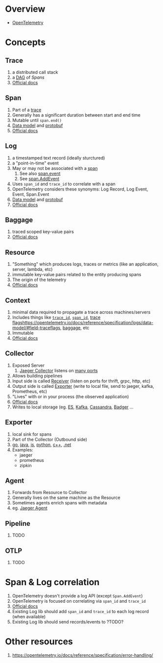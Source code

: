 # Overview
- [OpenTelemetry](https://opentelemetry.io/)



# Concepts

## Trace
1. a distributed call stack
1. a [DAG](https://en.wikipedia.org/wiki/Directed_acyclic_graph) of *Spans*
1. [Official docs](https://opentelemetry.io/docs/concepts/signals/traces/)


## Span
1. Part of a [trace](https://opentelemetry.io/docs/concepts/signals/traces/)
1. Generally has a significant duration between start and end time
1. Mutable until `span.end()`
1. [Data model](https://opentelemetry.io/docs/reference/specification/trace/api/#span) and [protobuf](https://github.com/open-telemetry/opentelemetry-proto/blob/main/opentelemetry/proto/trace/v1/trace.proto)
1. [Official docs](https://opentelemetry.io/docs/concepts/signals/traces/#spans-in-opentelemetry)


## Log
1. a timestamped text record (ideally sturctured)
1. a "point-in-time" event
1. May or may not be associated with a [span](https://opentelemetry.io/docs/concepts/signals/traces/#spans-in-opentelemetry)
    1. See also [span.event](https://opentelemetry.io/docs/concepts/signals/traces/#span-events)
    1. See [span.AddEvent](https://opentelemetry.io/docs/reference/specification/trace/api/#add-events)
1. Uses `span_id` and `trace_id` to correlate with a span
1. OpenTelemetry considers these synonyms: Log Record, Log Event, Event, Span.Event
1. [Data model](https://opentelemetry.io/docs/reference/specification/logs/data-model/) and [protobuf](https://github.com/open-telemetry/opentelemetry-proto/blob/main/opentelemetry/proto/logs/v1/logs.proto)
1. [Official docs](https://opentelemetry.io/docs/concepts/signals/logs/)


## Baggage
1. traced scoped key-value pairs
1. [Official docs](https://opentelemetry.io/docs/reference/specification/overview/#baggage-signal)


## Resource
1. "Something" which produces logs, traces or metrics (like an application, server, lambda, etc)
1. immutable key-value pairs related to the entity producing spans
1. The origin of the telemetry
1. [Official docs](https://opentelemetry.io/docs/reference/specification/overview/#resources)


## Context
1. minimal data required to propagate a trace across machines/servers
1. Includes things like [`trace_id`](https://opentelemetry.io/docs/reference/specification/logs/data-model/#field-traceid), [`span_id`](https://opentelemetry.io/docs/reference/specification/logs/data-model/#field-spanid), [trace flags]()https://opentelemetry.io/docs/reference/specification/logs/data-model/#field-traceflags, [baggage](https://opentelemetry.io/docs/reference/specification/baggage/api/), etc
1. Immutable
1. [Official docs](https://opentelemetry.io/docs/reference/specification/context/)


## Collector
1. Exposed Server
    1. [Jaeger Collector](https://www.jaegertracing.io/docs/1.38/architecture/#collector) listens on [many ports](https://www.jaegertracing.io/docs/1.38/deployment/#collector)
1. Allows building pipelines
1. Input side is called [Receiver](https://opentelemetry.io/docs/collector/configuration/#receivers) (listen on ports for thrift, grpc, http, etc)
1. Output side is called [Exporter](https://opentelemetry.io/docs/collector/configuration/#exporters) (write to local file, send to jaeger, kafka, Prometheus, etc)
1. "Lives" with or in your process (the observed application)
1. [Official docs](https://opentelemetry.io/docs/collector/)
1. Writes to local storage (eg. [ES](https://www.elastic.co/), [Kafka](https://kafka.apache.org/), [Cassandra](https://cassandra.apache.org/_/index.html), [Badger](https://github.com/dgraph-io/badger) ...


## Exporter
1. local sink for spans
1. Part of the Collector (Outbound side)
1. [go](https://opentelemetry.io/docs/instrumentation/go/exporting_data/), [java](https://github.com/open-telemetry/opentelemetry-java/tree/main/exporters), [js](https://opentelemetry.io/docs/instrumentation/js/exporters/), [python](https://opentelemetry.io/docs/instrumentation/python/exporters/), [c++](https://opentelemetry.io/docs/instrumentation/cpp/exporters/), [.net](https://opentelemetry.io/docs/instrumentation/net/exporters/)
1. Examples:
    - jaeger
    - prometheus
    - zipkin


## Agent
1. Forwards from Resource to Collector
1. Generally lives on the same machine as the Resource
1. Sometimes agents enrich spans with metadata
1. eg. [Jaeger Agent](https://www.jaegertracing.io/docs/1.38/deployment/#agent)


## Pipeline
1. TODO


## OTLP
1. TODO


# Span & Log correlation
1. OpenTelemetry doesn't provide a log API (except `Span.AddEvent`)
1. OpenTelemetry is focused on correlating via `span_id` and `trace_id`
1. [Official docs](https://opentelemetry.io/docs/reference/specification/logs/#log-correlation)
1. Existing Log lib should add `span_id` and `trace_id` to each log record (when available)
1. Existing Log lib should send records/events to ?TODO?


# Other resources
1. https://opentelemetry.io/docs/reference/specification/error-handling/
